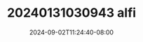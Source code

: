 --- 
title: "20240131030943 alfi"
description: "download  video bokep 20240131030943 alfi twitter durasi panjang  "
date: 2024-09-02T11:24:40-08:00
file_code: "hbh1iydaxscg"
draft: false
cover: "xc2mrfcygnwn2e2e.jpg"
tags: ["alfi", "bokep-indo", "bokep-viral", "bokep-ig"]
length: 2167
fld_id: "1483121"
foldername: "Alfi"
categories: ["Alfi"]
views: 1
---